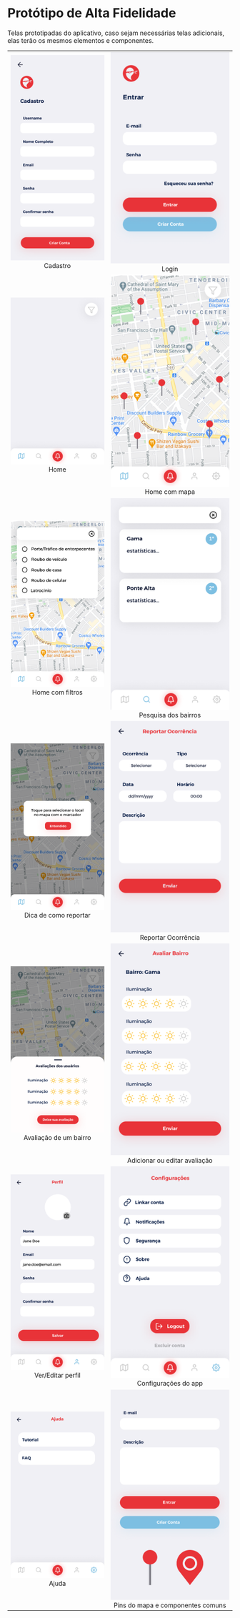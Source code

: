 # Protótipo de Alta Fidelidade

Telas prototipadas do aplicativo, caso sejam necessárias telas adicionais, elas terão os mesmos elementos e componentes.

| | |
|:-------------------------:|:-------------------------:|
|![Cadastro](../images/prototype/Cadastro.png) Cadastro |![Login](../images/prototype/Login.png) Login |
|![Home](../images/prototype/Home.png) Home |![Home mapa](../images/prototype/Home_Mapa.png) Home com mapa |
|![Home filtros](../images/prototype/Tela_dos_Filtros.png) Home com filtros |![Pesquisa](../images/prototype/Tela_de_Classificacoes.png) Pesquisa dos bairros |
|![Reportar](../images/prototype/Reportar.png) Dica de como reportar |![Reportar 2](../images/prototype/Reportar_2.png) Reportar Ocorrência |
|![Visualizar bairro](../images/prototype/Visualizar_Bairro.png) Avaliação de um bairro |![Avaliar bairro](../images/prototype/Avaliar_Bairro.png) Adicionar ou editar avaliação |
|![Perfil](../images/prototype/Perfil.png) Ver/Editar perfil |![Configurações](../images/prototype/Configuracoes.png) Configurações do app |
|![Ajuda](../images/prototype/Ajuda.png) Ajuda |![Componentes](../images/prototype/Componentes.png) Pins do mapa e componentes comuns |